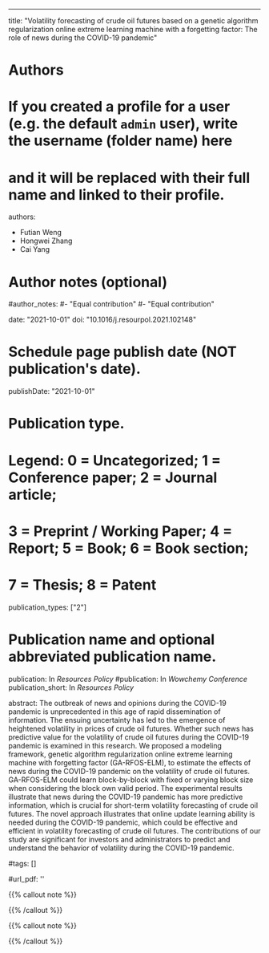---
title: "Volatility forecasting of crude oil futures based on a genetic algorithm regularization online extreme learning machine with a forgetting factor: The role of news during the COVID-19 pandemic"

# Authors
# If you created a profile for a user (e.g. the default `admin` user), write the username (folder name) here 
# and it will be replaced with their full name and linked to their profile.
authors:
- Futian Weng
- Hongwei Zhang
- Cai Yang

# Author notes (optional)
#author_notes:
#- "Equal contribution"
#- "Equal contribution"

date: "2021-10-01"
doi: "10.1016/j.resourpol.2021.102148"

# Schedule page publish date (NOT publication's date).
publishDate: "2021-10-01"

# Publication type.
# Legend: 0 = Uncategorized; 1 = Conference paper; 2 = Journal article;
# 3 = Preprint / Working Paper; 4 = Report; 5 = Book; 6 = Book section;
# 7 = Thesis; 8 = Patent
publication_types: ["2"]

# Publication name and optional abbreviated publication name.
publication: In *Resources Policy*
#publication: In *Wowchemy Conference*
publication_short: In *Resources Policy*

abstract: The outbreak of news and opinions during the COVID-19 pandemic is unprecedented in this age of rapid dissemination of information. The ensuing uncertainty has led to the emergence of heightened volatility in prices of crude oil futures. Whether such news has predictive value for the volatility of crude oil futures during the COVID-19 pandemic is examined in this research. We proposed a modeling framework, genetic algorithm regularization online extreme learning machine with forgetting factor (GA-RFOS-ELM), to estimate the effects of news during the COVID-19 pandemic on the volatility of crude oil futures. GA-RFOS-ELM could learn block-by-block with fixed or varying block size when considering the block own valid period. The experimental results illustrate that news during the COVID-19 pandemic has more predictive information, which is crucial for short-term volatility forecasting of crude oil futures. The novel approach illustrates that online update learning ability is needed during the COVID-19 pandemic, which could be effective and efficient in volatility forecasting of crude oil futures. The contributions of our study are significant for investors and administrators to predict and understand the behavior of volatility during the COVID-19 pandemic.


#tags: []

#url_pdf: ''


{{% callout note %}}

{{% /callout %}}

{{% callout note %}}

{{% /callout %}}
